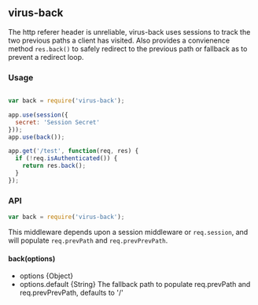 ## virus-back
The http referer header is unreliable, virus-back uses sessions to track the two previous paths a client has visited. Also provides a convienence method `res.back()` to safely redirect to the previous path or fallback as to prevent a redirect loop.

### Usage
```js

var back = require('virus-back');

app.use(session({
  secret: 'Session Secret'
}));
app.use(back());

app.get('/test', function(req, res) {
  if (!req.isAuthenticated()) {
    return res.back();
  }
});
```

### API
```js
var back = require('virus-back');
```
This middleware depends upon a session middleware or `req.session`, and will populate `req.prevPath` and `req.prevPrevPath`.

#### back(options)
* options {Object}
* options.default {String} The fallback path to populate req.prevPath and req.prevPrevPath, defaults to '/'